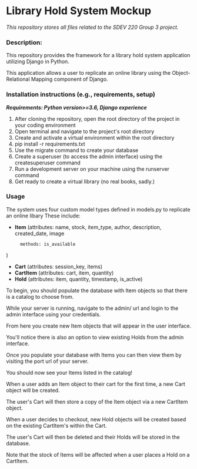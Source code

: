 # Library Hold System Mockup
_This repository stores all files related to the SDEV 220 Group 3 project._


### Description:
This repository provides the framework for a library hold system application utilizing Django in Python.  

This application allows a user to replicate an online library using the Object-Relational Mapping component of Django.


### Installation instructions (e.g., requirements, setup)
*__Requirements: Python version>=3.6, Django experience__*
1. After cloning the repository, open the root directory of the project in your coding environment
2. Open terminal and navigate to the project's root directory
3. Create and activate a virtual environment within the root directory
4. pip install -r requirements.txt
5. Use the migrate command to create your database
6. Create a superuser (to access the admin interface) using the createsuperuser command
7. Run a development server on your machine using the runserver command
8. Get ready to create a virtual library (no real books, sadly.)


### Usage
The system uses four custom model types defined in models.py to replicate an online libary
These include:
- __Item__ (attributes: name, stock, item_type, author, description, created_date, image  

        methods: is_available  

)
- __Cart__ (attributes: session_key, items)
- __CartItem__ (attributes: cart, item, quantity)
- __Hold__ (attributes: item, quantity, timestamp, is_active)


To begin, you should populate the database with Item objects so that there is a catalog to choose from.  

While your server is running, navigate to the admin/ url and login to the admin interface using your credentials.  

From here you create new Item objects that will appear in the user interface.  

You'll notice there is also an option to view existing Holds from the admin interface.  

Once you populate your database with Items you can then view them by visiting the port url of your server.  

You should now see your Items listed in the catalog!  

When a user adds an Item object to their cart for the first time, a new Cart object will be created.  

The user's Cart will then store a copy of the Item object via a new CartItem object.  

When a user decides to checkout, new Hold objects will be created based on the existing CartItem's within the Cart.  

The user's Cart will then be deleted and their Holds will be stored in the database.  

Note that the stock of Items will be affected when a user places a Hold on a CartItem.
